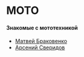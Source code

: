 # MOTO

#### Знакомые с мототехникой
- [Матвей Браковенко](https://vk.com/id721725997)
- [Арсений Сверидов](https://vk.com/sene4ka_svir)
